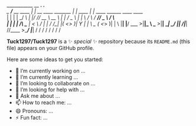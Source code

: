 
  ___________               __                            ____.        .__                                     
\__    ___/__ __   ____  |  | __  ____ _______         |    |  ____  |  |__    ____    ______ ____    ____   
  |    |  |  |  \_/ ___\ |  |/ /_/ __ \\_  __ \        |    | /  _ \ |  |  \  /    \  /  ___//  _ \  /    \  
  |    |  |  |  /\  \___ |    < \  ___/ |  | \/    /\__|    |(  <_> )|   Y  \|   |  \ \___ \(  <_> )|   |  \ 
  |____|  |____/  \___  >|__|_ \ \___  >|__|       \________| \____/ |___|  /|___|  //____  >\____/ |___|  / 
                      \/      \/     \/                                   \/      \/      \/             \/  
                                                                                                             

**Tuck1297/Tuck1297** is a ✨ _special_ ✨ repository because its `README.md` (this file) appears on your GitHub profile.

Here are some ideas to get you started:

- 🔭 I’m currently working on ...
- 🌱 I’m currently learning ...
- 👯 I’m looking to collaborate on ...
- 🤔 I’m looking for help with ...
- 💬 Ask me about ...
- 📫 How to reach me: ...
- 😄 Pronouns: ...
- ⚡ Fun fact: ...

